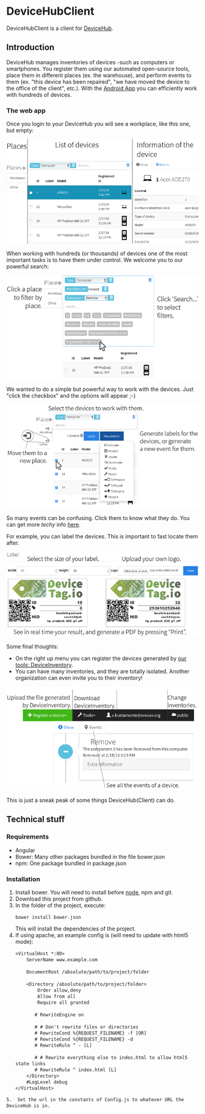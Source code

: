 # DeviceHubClient
DeviceHubClient is a client for [DeviceHub](https://github.com/eReuse/DeviceHub).

## Introduction
DeviceHub manages inventories of devices -such as computers or smartphones. 
You register them using our automated open-source tools, place them in different places (ex. the warehouse), 
and perform events to them (ex. "this device has been repaired", "we have moved the device to
the office of the client", etc.). With the [Android App](https://play.google.com/store/apps/details?id=org.ereuse.scanner)
you can efficiently work with hundreds of devices.

### The web app
Once you login to your DeviceHub you will see a workplace, like this one, but empty:

![Places, list of devices and information of a device](screenshots/global-presentation.png)

When working with hundreds (or thousands) of devices one of the most important tasks is to have them under control.
We welcome you to our powerful search:

![How to search](screenshots/search.png)

We wanted to do a simple but powerful way to work with the devices. Just "click the checkbox" and the options will appear ;-)

![How to work with devices](screenshots/work-with-devices.png)

So many events can be confusing. Click them to know what they do. You can get more *techy* info [here](https://wiki.ereuse.org/arch:events).

For example, you can label the devices. This is important to fast locate them after.

![How to label](screenshots/label.png)

Some final thoughts: 
* On the right up menu you can register the devices generated by [our tools: DeviceInventory](https://github.com/eReuse/device-inventory/releases/latest).
* You can have many inventories, and they are totally isolated. Another organization can even invite you to their inventory!

![The options of the menu, see events of a device](screenshots/events-and-menu.png)

This is just a sneak peak of some things DeviceHub(Client) can do.

## Technical stuff
### Requirements
* Angular
* Bower: Many other packages bundled in the file bower.json
* npm: One package bundled in package.json

### Installation
1.  Install bower. You will need to install before [node](https://github.com/nodejs/node-v0.x-archive/wiki/Installing-Node.js-via-package-manager), npm and git.
2.  Download this project from github.
3.  In the folder of the project, execute:
    ```
    bower install bower.json
    ```
    This will install the dependencies of the project.
4. If using apache, an example config is (will need to update with html5 mode):
    ```
    <VirtualHost *:80>
        ServerName www.example.com

        DocumentRoot /absolute/path/to/project/folder

        <Directory /absolute/path/to/project/folder>
            Order allow,deny
            Allow from all
            Require all granted

           # RewriteEngine on

           # # Don't rewrite files or directories
           # RewriteCond %{REQUEST_FILENAME} -f [OR]
           # RewriteCond %{REQUEST_FILENAME} -d
           # RewriteRule ^ - [L]

           # # Rewrite everything else to index.html to allow html5 state links
           # RewriteRule ^ index.html [L]
        </Directory>
        #LogLevel debug
    </VirtualHost>
  ```
5.  Set the url in the constants of Config.js to whatever URL the DeviceHub is in.
